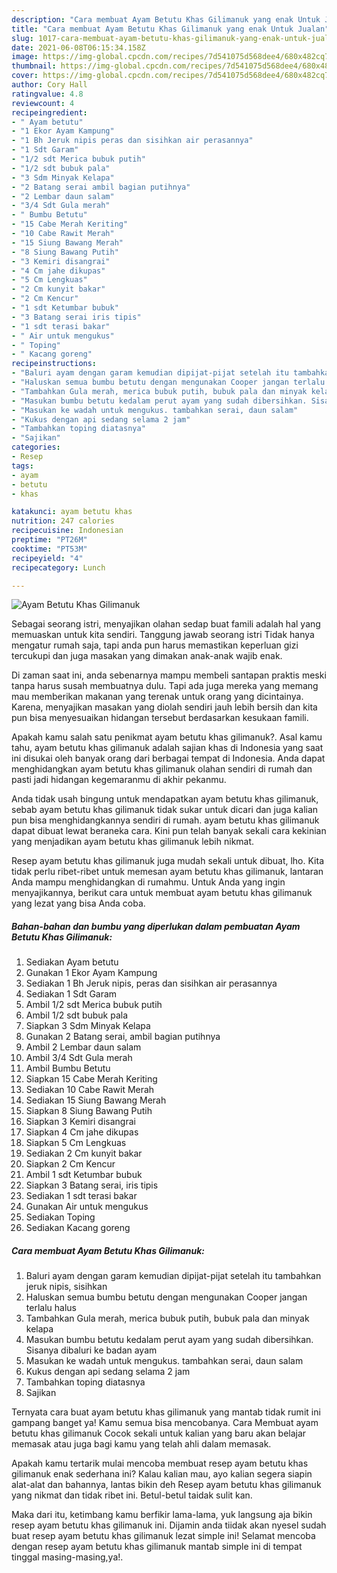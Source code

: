 ```yaml
---
description: "Cara membuat Ayam Betutu Khas Gilimanuk yang enak Untuk Jualan"
title: "Cara membuat Ayam Betutu Khas Gilimanuk yang enak Untuk Jualan"
slug: 1017-cara-membuat-ayam-betutu-khas-gilimanuk-yang-enak-untuk-jualan
date: 2021-06-08T06:15:34.158Z
image: https://img-global.cpcdn.com/recipes/7d541075d568dee4/680x482cq70/ayam-betutu-khas-gilimanuk-foto-resep-utama.jpg
thumbnail: https://img-global.cpcdn.com/recipes/7d541075d568dee4/680x482cq70/ayam-betutu-khas-gilimanuk-foto-resep-utama.jpg
cover: https://img-global.cpcdn.com/recipes/7d541075d568dee4/680x482cq70/ayam-betutu-khas-gilimanuk-foto-resep-utama.jpg
author: Cory Hall
ratingvalue: 4.8
reviewcount: 4
recipeingredient:
- " Ayam betutu"
- "1 Ekor Ayam Kampung"
- "1 Bh Jeruk nipis peras dan sisihkan air perasannya"
- "1 Sdt Garam"
- "1/2 sdt Merica bubuk putih"
- "1/2 sdt bubuk pala"
- "3 Sdm Minyak Kelapa"
- "2 Batang serai ambil bagian putihnya"
- "2 Lembar daun salam"
- "3/4 Sdt Gula merah"
- " Bumbu Betutu"
- "15 Cabe Merah Keriting"
- "10 Cabe Rawit Merah"
- "15 Siung Bawang Merah"
- "8 Siung Bawang Putih"
- "3 Kemiri disangrai"
- "4 Cm jahe dikupas"
- "5 Cm Lengkuas"
- "2 Cm kunyit bakar"
- "2 Cm Kencur"
- "1 sdt Ketumbar bubuk"
- "3 Batang serai iris tipis"
- "1 sdt terasi bakar"
- " Air untuk mengukus"
- " Toping"
- " Kacang goreng"
recipeinstructions:
- "Baluri ayam dengan garam kemudian dipijat-pijat setelah itu tambahkan jeruk nipis, sisihkan"
- "Haluskan semua bumbu betutu dengan mengunakan Cooper jangan terlalu halus"
- "Tambahkan Gula merah, merica bubuk putih, bubuk pala dan minyak kelapa"
- "Masukan bumbu betutu kedalam perut ayam yang sudah dibersihkan. Sisanya dibaluri ke badan ayam"
- "Masukan ke wadah untuk mengukus. tambahkan serai, daun salam"
- "Kukus dengan api sedang selama 2 jam"
- "Tambahkan toping diatasnya"
- "Sajikan"
categories:
- Resep
tags:
- ayam
- betutu
- khas

katakunci: ayam betutu khas 
nutrition: 247 calories
recipecuisine: Indonesian
preptime: "PT26M"
cooktime: "PT53M"
recipeyield: "4"
recipecategory: Lunch

---
```



![Ayam Betutu Khas Gilimanuk](https://img-global.cpcdn.com/recipes/7d541075d568dee4/680x482cq70/ayam-betutu-khas-gilimanuk-foto-resep-utama.jpg)

Sebagai seorang istri, menyajikan olahan sedap buat famili adalah hal yang memuaskan untuk kita sendiri. Tanggung jawab seorang istri Tidak hanya mengatur rumah saja, tapi anda pun harus memastikan keperluan gizi tercukupi dan juga masakan yang dimakan anak-anak wajib enak.

Di zaman  saat ini, anda sebenarnya mampu membeli santapan praktis meski tanpa harus susah membuatnya dulu. Tapi ada juga mereka yang memang mau memberikan makanan yang terenak untuk orang yang dicintainya. Karena, menyajikan masakan yang diolah sendiri jauh lebih bersih dan kita pun bisa menyesuaikan hidangan tersebut berdasarkan kesukaan famili. 



Apakah kamu salah satu penikmat ayam betutu khas gilimanuk?. Asal kamu tahu, ayam betutu khas gilimanuk adalah sajian khas di Indonesia yang saat ini disukai oleh banyak orang dari berbagai tempat di Indonesia. Anda dapat menghidangkan ayam betutu khas gilimanuk olahan sendiri di rumah dan pasti jadi hidangan kegemaranmu di akhir pekanmu.

Anda tidak usah bingung untuk mendapatkan ayam betutu khas gilimanuk, sebab ayam betutu khas gilimanuk tidak sukar untuk dicari dan juga kalian pun bisa menghidangkannya sendiri di rumah. ayam betutu khas gilimanuk dapat dibuat lewat beraneka cara. Kini pun telah banyak sekali cara kekinian yang menjadikan ayam betutu khas gilimanuk lebih nikmat.

Resep ayam betutu khas gilimanuk juga mudah sekali untuk dibuat, lho. Kita tidak perlu ribet-ribet untuk memesan ayam betutu khas gilimanuk, lantaran Anda mampu menghidangkan di rumahmu. Untuk Anda yang ingin menyajikannya, berikut cara untuk membuat ayam betutu khas gilimanuk yang lezat yang bisa Anda coba.

<!--inarticleads1-->

##### Bahan-bahan dan bumbu yang diperlukan dalam pembuatan Ayam Betutu Khas Gilimanuk:

1. Sediakan  Ayam betutu
1. Gunakan 1 Ekor Ayam Kampung
1. Sediakan 1 Bh Jeruk nipis, peras dan sisihkan air perasannya
1. Sediakan 1 Sdt Garam
1. Ambil 1/2 sdt Merica bubuk putih
1. Ambil 1/2 sdt bubuk pala
1. Siapkan 3 Sdm Minyak Kelapa
1. Gunakan 2 Batang serai, ambil bagian putihnya
1. Ambil 2 Lembar daun salam
1. Ambil 3/4 Sdt Gula merah
1. Ambil  Bumbu Betutu
1. Siapkan 15 Cabe Merah Keriting
1. Sediakan 10 Cabe Rawit Merah
1. Sediakan 15 Siung Bawang Merah
1. Siapkan 8 Siung Bawang Putih
1. Siapkan 3 Kemiri disangrai
1. Siapkan 4 Cm jahe dikupas
1. Siapkan 5 Cm Lengkuas
1. Sediakan 2 Cm kunyit bakar
1. Siapkan 2 Cm Kencur
1. Ambil 1 sdt Ketumbar bubuk
1. Siapkan 3 Batang serai, iris tipis
1. Sediakan 1 sdt terasi bakar
1. Gunakan  Air untuk mengukus
1. Sediakan  Toping
1. Sediakan  Kacang goreng




<!--inarticleads2-->

##### Cara membuat Ayam Betutu Khas Gilimanuk:

1. Baluri ayam dengan garam kemudian dipijat-pijat setelah itu tambahkan jeruk nipis, sisihkan
1. Haluskan semua bumbu betutu dengan mengunakan Cooper jangan terlalu halus
1. Tambahkan Gula merah, merica bubuk putih, bubuk pala dan minyak kelapa
1. Masukan bumbu betutu kedalam perut ayam yang sudah dibersihkan. Sisanya dibaluri ke badan ayam
1. Masukan ke wadah untuk mengukus. tambahkan serai, daun salam
1. Kukus dengan api sedang selama 2 jam
1. Tambahkan toping diatasnya
1. Sajikan




Ternyata cara buat ayam betutu khas gilimanuk yang mantab tidak rumit ini gampang banget ya! Kamu semua bisa mencobanya. Cara Membuat ayam betutu khas gilimanuk Cocok sekali untuk kalian yang baru akan belajar memasak atau juga bagi kamu yang telah ahli dalam memasak.

Apakah kamu tertarik mulai mencoba membuat resep ayam betutu khas gilimanuk enak sederhana ini? Kalau kalian mau, ayo kalian segera siapin alat-alat dan bahannya, lantas bikin deh Resep ayam betutu khas gilimanuk yang nikmat dan tidak ribet ini. Betul-betul taidak sulit kan. 

Maka dari itu, ketimbang kamu berfikir lama-lama, yuk langsung aja bikin resep ayam betutu khas gilimanuk ini. Dijamin anda tiidak akan nyesel sudah buat resep ayam betutu khas gilimanuk lezat simple ini! Selamat mencoba dengan resep ayam betutu khas gilimanuk mantab simple ini di tempat tinggal masing-masing,ya!.

